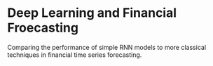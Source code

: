 # Deep Learning and Financial Froecasting
Comparing the performance of simple RNN models to more classical techniques in financial time series forecasting.
